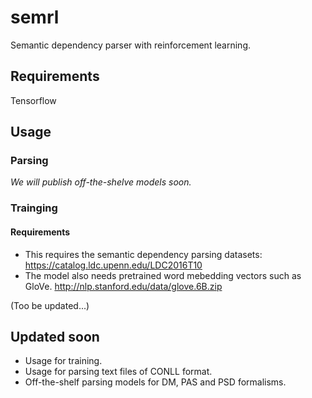 # semrl
Semantic dependency parser with reinforcement learning.

## Requirements
Tensorflow

## Usage
### Parsing
*We will publish off-the-shelve models soon.*
### Trainging
#### Requirements
- This requires the semantic dependency parsing datasets:
https://catalog.ldc.upenn.edu/LDC2016T10
- The model also needs pretrained word mebedding vectors such as GloVe.
http://nlp.stanford.edu/data/glove.6B.zip

(Too be updated...)

## Updated soon
- Usage for training.
- Usage for parsing text files of CONLL format.
- Off-the-shelf parsing models for DM, PAS and PSD formalisms.
